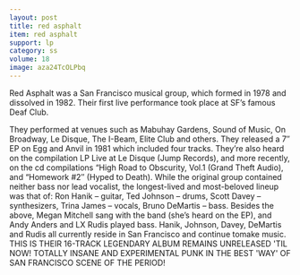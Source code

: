 ```yaml
---
layout: post
title: red asphalt
item: red asphalt
support: lp
category: ss
volume: 18
image: aza24TcOLPbq
---
```


Red Asphalt was a San Francisco musical group, which formed in 1978 and dissolved in 1982. Their first live performance took place at SF’s famous Deaf Club.

They performed at venues such as Mabuhay Gardens, Sound of Music, On Broadway, Le Disque, The I-Beam, Elite Club and others. They released a 7′′ EP on Egg and Anvil in 1981 which included four tracks. They’re also heard on the compilation LP Live at Le Disque (Jump Records), and more recently, on the cd compilations “High Road to Obscurity, Vol.1 (Grand Theft Audio), and “Homework #2′′ (Hyped to Death). While the original group contained neither bass nor lead vocalist, the longest-lived and most-beloved lineup was that of: Ron Hanik – guitar, Ted Johnson – drums, Scott Davey – synthesizers, Trina James – vocals, Bruno DeMartis – bass. Besides the above, Megan Mitchell sang with the band (she’s heard on the EP), and Andy Anders and LX Rudis played bass. Hanik, Johnson, Davey, DeMartis and Rudis all currently reside in San Francisco and continue tomake music. THIS IS THEIR 16-TRACK LEGENDARY ALBUM REMAINS UNRELEASED 'TIL NOW! TOTALLY INSANE AND EXPERIMENTAL PUNK IN THE BEST 'WAY' OF SAN FRANCISCO SCENE OF THE PERIOD!

